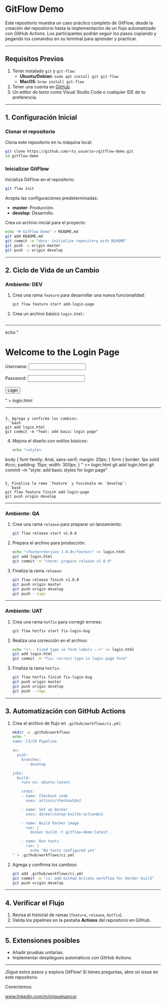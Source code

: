 
# GitFlow Demo

Este repositorio muestra un caso práctico completo de GitFlow, desde la creación del repositorio hasta la implementación de un flujo automatizado con GitHub Actions. Los participantes podrán seguir los pasos copiando y pegando los comandos en su terminal para aprender y practicar.

---

## **Requisitos Previos**
1. Tener instalado `git` y `git-flow`:
   - **Ubuntu/Debian**: `sudo apt install git git-flow`
   - **MacOS**: `brew install git-flow`
2. Tener una cuenta en [GitHub](https://github.com/).
3. Un editor de texto como Visual Studio Code o cualquier IDE de tu preferencia.

---

## **1. Configuración Inicial**

### Clonar el repositorio
Clona este repositorio en tu máquina local:
```bash
git clone https://github.com/<tu_usuario>/gitflow-demo.git
cd gitflow-demo
```

### Inicializar GitFlow
Inicializa GitFlow en el repositorio:
```bash
git flow init
```
Acepta las configuraciones predeterminadas:
- **master**: Producción.
- **develop**: Desarrollo.

Crea un archivo inicial para el proyecto:
```bash
echo "# GitFlow Demo" > README.md
git add README.md
git commit -m "docs: initialize repository with README"
git push -u origin master
git push -u origin develop
```

---

## **2. Ciclo de Vida de un Cambio**

### **Ambiente: DEV**
1. Crea una rama `feature` para desarrollar una nueva funcionalidad:
   ```bash
   git flow feature start add-login-page
   ```

2. Crea un archivo básico `login.html`:
   ```bash
 __________________________________________  
   echo "<!DOCTYPE html>
<html>
<head>
    <title>Login Page</title>
</head>
<body>
    <h1>Welcome to the Login Page</h1>
    <form>
        <label for='username'>Username:</label>
        <input type='text' id='username' name='username'><br><br>
        <label for='password'>Password:</label>
        <input type='password' id='password' name='password'><br><br>
        <button type='submit'>Login</button>
    </form>
</body>
</html>" > login.html

__________________________________________________________
   ```

3. Agrega y confirma los cambios:
   ```bash
   git add login.html
   git commit -m "feat: add basic login page"
   ```

4. Mejora el diseño con estilos básicos:
   ```bash
   echo "<style>
body { font-family: Arial, sans-serif; margin: 20px; }
form { border: 1px solid #ccc; padding: 15px; width: 300px; }
</style>" >> login.html
   git add login.html
   git commit -m "style: add basic styles for login page"
   ```

5. Finaliza la rama `feature` y fusiónala en `develop`:
   ```bash
   git flow feature finish add-login-page
   git push origin develop
   ```

---

### **Ambiente: QA**
1. Crea una rama `release` para preparar un lanzamiento:
   ```bash
   git flow release start v1.0.0
   ```

2. Prepara el archivo para producción:
   ```bash
   echo "<footer>Version 1.0.0</footer>" >> login.html
   git add login.html
   git commit -m "chore: prepare release v1.0.0"
   ```

3. Finaliza la rama `release`:
   ```bash
   git flow release finish v1.0.0
   git push origin master
   git push origin develop
   git push --tags
   ```

---

### **Ambiente: UAT**
1. Crea una rama `hotfix` para corregir errores:
   ```bash
   git flow hotfix start fix-login-bug
   ```

2. Realiza una corrección en el archivo:
   ```bash
   echo "<!-- Fixed typo in form labels -->" >> login.html
   git add login.html
   git commit -m "fix: correct typo in login page form"
   ```

3. Finaliza la rama `hotfix`:
   ```bash
   git flow hotfix finish fix-login-bug
   git push origin master
   git push origin develop
   git push --tags
   ```

---

## **3. Automatización con GitHub Actions**

1. Crea el archivo de flujo en `.github/workflows/ci.yml`:
   ```bash
   mkdir -p .github/workflows
   echo "
   name: CI/CD Pipeline

   on:
     push:
       branches:
         - develop

   jobs:
     build:
       runs-on: ubuntu-latest

       steps:
       - name: Checkout code
         uses: actions/checkout@v2

       - name: Set up Docker
         uses: docker/setup-buildx-action@v2

       - name: Build Docker image
         run: |
           docker build -t gitflow-demo:latest .

       - name: Run tests
         run: |
           echo 'No tests configured yet'
   " > .github/workflows/ci.yml
   ```

2. Agrega y confirma los cambios:
   ```bash
   git add .github/workflows/ci.yml
   git commit -m "ci: add GitHub Actions workflow for Docker build"
   git push origin develop
   ```

---

## **4. Verificar el Flujo**
1. Revisa el historial de ramas (`feature`, `release`, `hotfix`).
2. Valida los pipelines en la pestaña **Actions** del repositorio en GitHub.

---

## **5. Extensiones posibles**
- Añadir pruebas unitarias.
- Implementar despliegues automáticos con GitHub Actions.

---

¡Sigue estos pasos y explora GitFlow! Si tienes preguntas, abre un issue en este repositorio.

Conectemos:

www.linkedin.com/in/miguelsancor

